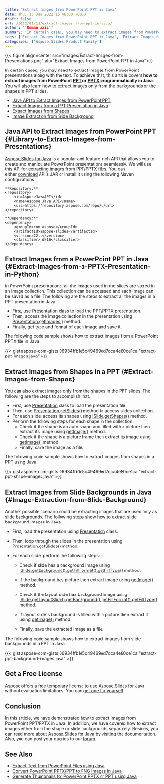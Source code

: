 ```yaml
---
title: 'Extract Images from PowerPoint PPT in Java'
date: Thu, 13 Jan 2022 15:46:00 +0000
draft: false
url: /2022/01/13/extract-images-from-ppt-in-java/
author: ''Usman Aziz''
summary: 'In certain cases, you may need to extract images from PowerPoint presentations along with the text. To achieve that, this article covers **how to extract images from PowerPoint [PPT][1] or [PPTX][2] programmatically in Java**. You will also learn how to extract images only from the backgrounds or the shapes in PPT slides.'
tags: ['Extract Images from PowerPoint PPT in Java', 'Extract Images from a PPT in Java', 'Extract Images from a PPTX Presentation in Java', 'Java API to Extract Images from PowerPoint PPT']
categories: ['Aspose.Slides Product Family']
---
```




{{< figure align=center src="images/Extract-Images-from-Presentations.png" alt="Extract Images from PowerPoint PPT in Java">}}


In certain cases, you may need to extract images from PowerPoint presentations along with the text. To achieve that, this article covers **how to extract images from PowerPoint [PPT][3] or [PPTX][4] programmatically in Java**. You will also learn how to extract images only from the backgrounds or the shapes in PPT slides.

*   [Java API to Extract Images from PowerPoint PPT][5]
*   [Extract Images from a PPT Presentation in Java][6]
*   [Extract Images from Shapes][7]
*   [Image Extraction from Slide Background][8]

## Java API to Extract Images from PowerPoint PPT {#Library-to-Extract-Images-from-Presentations}

[Aspose.Slides for Java][9] is a popular and feature-rich API that allows you to create and manipulate PowerPoint presentations seamlessly. We will use this API for extracting images from PPT/PPTX files. You can either [download][10] API’s JAR or install it using the following Maven configurations.

```
**Repository:**
<repository>
    <id>AsposeJavaAPI</id>
    <name>Aspose Java API</name>
    <url>https://repository.aspose.com/repo/</url>
</repository>

**Dependency:**
<dependency>
    <groupId>com.aspose</groupId>
    <artifactId>aspose-slides</artifactId>
    <version>22.1</version>
    <classifier>jdk16</classifier>
</dependency>
```

## Extract Images from a PowerPoint PPT in Java {#Extract-Images-from-a-PPTX-Presentation-in-Python}

In PowerPoint presentations, all the images used in the slides are stored in an image collection. This collection can be accessed and each image can be saved as a file. The following are the steps to extract all the images in a PPT presentation in Java.

*   First, use [Presentation][11] class to load the PPT/PPTX presentation.
*   Then, access the image collection in the presentation using [Presentation.getImages()][12] method.
*   Finally, get type and format of each image and save it.

The following code sample shows how to extract images from a PowerPoint PPTX file in Java.

{{< gist aspose-com-gists 06934ffb1e5c49469ed7cca4e80ce1ca "extract-ppt-images.java" >}}

## Extract Images from Shapes in a PPT {#Extract-Images-from-Shapes}

You can also extract images only from the shapes in the PPT slides. The following are the steps to accomplish that.

*   First, use [Presentation][13] class to load the presentation file.
*   Then, use [Presentation.getSlides()][14] method to access slides collection.
*   For each slide, access its shapes using [ISlide.getShapes()][15] method.
*   Perform the following steps for each shape in the collection:
    *   Check if the shape is an auto shape and filled with a picture then extract its image using [getImage()][16] method.
    *   Check if the shape is a picture frame then extract its image using [getImage()][17] method.
    *   Finally, save the image as a file.

The following code sample shows how to extract images from shapes in a PPT using Java.

{{< gist aspose-com-gists 06934ffb1e5c49469ed7cca4e80ce1ca "extract-ppt-shape-images.java" >}}

## Extract Images from Slide Backgrounds in Java {#Image-Extraction-from-Slide-Background}

Another possible scenario could be extracting images that are used only as slide backgrounds. The following steps show how to extract slide background images in Java.

*   First, load the presentation using [Presentation][18] class.
*   Then, loop through the slides in the presentation using [Presentation.getSlides()][19] method.
*   For each slide, perform the following steps:
    
    *   Check if slide has a background image using [ISlide.getBackground().getFillFormat().getFillType()][20] method.
    *   If the background has picture then extract image using [getImage()][21] method.
    *   Check if the layout slide has background image using [ISlide.getLayoutSlide().getBackground().getFillFormat().getFillType()][22] method.
    *   If layout slide's background is filled with a picture then extract it using [getImage()][23] method.
    
    *   Finally, save the extracted image as a file.

The following code sample shows how to extract images from slide backgrounds in a PPT in Java.

{{< gist aspose-com-gists 06934ffb1e5c49469ed7cca4e80ce1ca "extract-ppt-background-images.java" >}}

## Get a Free License

Aspose offers a free temporary license to use Aspose.Slides for Java without evaluation limitations. You can [get one for yourself][24].

## Conclusion

In this article, we have demonstrated how to extract images from PowerPoint PPT/PPTX in Java. In addition, we have covered how to extract images either from the shape or slide backgrounds separately. Besides, you can read more about Aspose.Slides for Java by visiting the [documentation][25]. Also, you can post your queries to our [forum][26].

## See Also

*   [Extract Text from PowerPoint Files using Java][27]
*   [Convert PowerPoint PPTX/PPT to PNG Images in Java][28]
*   [Generate Thumbnails for PowerPoint PPTX or PPT using Java][29]




[1]: https://docs.fileformat.com/presentation/ppt
[2]: https://docs.fileformat.com/presentation/pptx
[3]: https://docs.fileformat.com/presentation/ppt
[4]: https://docs.fileformat.com/presentation/pptx
[5]: #Library-to-Extract-Images-from-Presentations
[6]: #Extract-Images-from-a-PPTX-Presentation-in-Python
[7]: #Extract-Images-from-Shapes
[8]: #Image-Extraction-from-Slide-Background
[9]: https://products.aspose.com/slides/java
[10]: https://downloads.aspose.com/slides/java
[11]: https://apireference.aspose.com/slides/java/com.aspose.slides/Presentation
[12]: https://apireference.aspose.com/slides/java/com.aspose.slides/Presentation#getImages--
[13]: https://apireference.aspose.com/slides/java/com.aspose.slides/Presentation
[14]: https://apireference.aspose.com/slides/java/com.aspose.slides/Presentation#getSlides--
[15]: https://apireference.aspose.com/slides/java/com.aspose.slides/IBaseSlide#getShapes--
[16]: https://apireference.aspose.com/slides/java/com.aspose.slides/ISlidesPicture#getImage--
[17]: https://apireference.aspose.com/slides/java/com.aspose.slides/ISlidesPicture#getImage--
[18]: https://apireference.aspose.com/slides/java/com.aspose.slides/Presentation
[19]: https://apireference.aspose.com/slides/java/com.aspose.slides/Presentation#getSlides--
[20]: https://apireference.aspose.com/slides/java/com.aspose.slides/IFillFormat#getFillType--
[21]: https://apireference.aspose.com/slides/java/com.aspose.slides/ISlidesPicture#getImage--
[22]: https://apireference.aspose.com/slides/java/com.aspose.slides/IFillFormat#getFillType--
[23]: https://apireference.aspose.com/slides/java/com.aspose.slides/ISlidesPicture#getImage--
[24]: https://purchase.aspose.com/temporary-license
[25]: https://docs.aspose.com/slides/java
[26]: https://forum.aspose.com/
[27]: https://blog.aspose.com/2021/07/28/extract-text-from-powerpoint-files-using-java/
[28]: https://blog.aspose.com/2021/08/01/convert-powerpoint-to-png-in-java/
[29]: https://blog.aspose.com/2021/08/03/generate-thumbnails-for-powerpoint-using-java/




